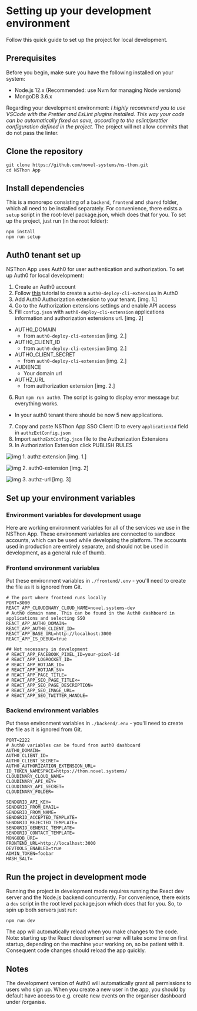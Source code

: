 # Setting up your development environment

Follow this quick guide to set up the project for local development.

## Prerequisites

Before you begin, make sure you have the following installed on your system:

-   Node.js 12.x (Recommended: use Nvm for managing Node versions)
-   MongoDB 3.6.x

Regarding your development environment: _I highly recommend you to use VSCode with the Prettier and EsLint plugins installed. This way your code can be automatically fixed on save, according to the eslint/prettier configuration defined in the project._ The project will not allow commits that do not pass the linter.

## Clone the repository

```
git clone https://github.com/novel-systems/ns-thon.git
cd NSThon App
```

## Install dependencies

This is a monorepo consisting of a `backend`, `frontend` and `shared` folder, which all need to be installed separately. For convenience, there exists a `setup` script in the root-level package.json, which does that for you. To set up the project, just run (in the root folder):

```
npm install
npm run setup
```

## Auth0 tenant set up

NSThon App uses Auth0 for user authentication and authorization. To set up Auth0 for local development:

1. Create an Auth0 account
2. Follow [this](https://auth0.com/docs/deploy/deploy-cli-tool/create-and-configure-the-deploy-cli-application) tutorial to create a `auth0-deploy-cli-extension` in Auth0
3. Add Auth0 Authorization extension to your tenant. [img. 1.]
4. Go to the Authorization extensions settings and enable API access
5. Fill `config.json` with `auth0-deploy-cli-extension` applications information and authorization extensions url. [img. 2]

-   AUTH0_DOMAIN
    -   from `auth0-deploy-cli-extension` [img. 2.]
-   AUTH0_CLIENT_ID
    -   from `auth0-deploy-cli-extension` [img. 2.]
-   AUTHO_CLIENT_SECRET
    -   from `auth0-deploy-cli-extension` [img. 2.]
-   AUDIENCE
    -   Your domain url
-   AUTHZ_URL
    -   from authorization extension [img. 2.]

6. Run `npm run auth0`. The script is going to display error message but everything works.

-   In your auth0 tenant there should be now 5 new applications.

7. Copy and paste NSThon App SSO Client ID to every `applicationId` field in `authzExtConfig.json`
8. Import `authzExtConfig.json` file to the Authorization Extensions
9. In Authorization Extension click PUBLISH RULES

![img 1. authz extension](https://res.cloudinary.com/novel.systems/image/upload/v1623838367/github/documentation/121153778-07935600-c84f-11eb-80b1-447a71449b28.png) [img. 1.]

![img 2. auth0-extension](https://res.cloudinary.com/novel.systems/image/upload/v1623838367/github/documentation/2021-06-16_12-33.png) [img. 2]

![img 3. authz-url](https://res.cloudinary.com/novel.systems/image/upload/v1623838367/github/documentation/2021-06-16_12-35.png) [img. 3]

## Set up your environment variables

### Environment variables for development usage

Here are working environment variables for all of the services we use in the NSThon App. These environment variables are connected to sandbox accounts, which can be used while developing the platform. The accounts used in production are entirely separate, and should not be used in development, as a general rule of thumb.

### Frontend environment variables

Put these environment variables in `./frontend/.env` - you'll need to create the file as it is ignored from Git.

```
# The port where frontend runs locally
PORT=3000
REACT_APP_CLOUDINARY_CLOUD_NAME=novel.systems-dev
# Auth0 domain name. This can be found in the Auth0 dashboard in applications and selecting SSO
REACT_APP_AUTH0_DOMAIN=
REACT_APP_AUTH0_CLIENT_ID=
REACT_APP_BASE_URL=http://localhost:3000
REACT_APP_IS_DEBUG=true

## Not necessary in development
# REACT_APP_FACEBOOK_PIXEL_ID=your-pixel-id
# REACT_APP_LOGROCKET_ID=
# REACT_APP_HOTJAR_ID=
# REACT_APP_HOTJAR_SV=
# REACT_APP_PAGE_TITLE=
# REACT_APP_SEO_PAGE_TITLE<=
# REACT_APP_SEO_PAGE_DESCRIPTION=
# REACT_APP_SEO_IMAGE_URL=
# REACT_APP_SEO_TWITTER_HANDLE=
```

### Backend environment variables

Put these environment variables in `./backend/.env` - you'll need to create the file as it is ignored from Git.

```
PORT=2222
# Auth0 variables can be found from auth0 dashboard
AUTH0_DOMAIN=
AUTH0_CLIENT_ID=
AUTH0_CLIENT_SECRET=
AUTH0_AUTHORIZATION_EXTENSION_URL=
ID_TOKEN_NAMESPACE=https://thon.novel.systems/
CLOUDINARY_CLOUD_NAME=
CLOUDINARY_API_KEY=
CLOUDINARY_API_SECRET=
CLOUDINARY_FOLDER=

SENDGRID_API_KEY=
SENDGRID_FROM_EMAIL=
SENDGRID_FROM_NAME=
SENDGRID_ACCEPTED_TEMPLATE=
SENDGRID_REJECTED_TEMPLATE=
SENDGRID_GENERIC_TEMPLATE=
SENDGRID_CONTACT_TEMPLATE=
MONGODB_URI=
FRONTEND_URL=http://localhost:3000
DEVTOOLS_ENABLED=true
ADMIN_TOKEN=foobar
HASH_SALT=
```

## Run the project in development mode

Running the project in development mode requires running the React dev server and the Node.js backend concurrently. For convenience, there exists a `dev` script in the root level package.json which does that for you. So, to spin up both servers just run:

`npm run dev`

The app will automatically reload when you make changes to the code. Note: starting up the React development server will take some time on first startup, depending on the machine your working on, so be patient with it. Consequent code changes should reload the app quickly.

## Notes

The development version of Auth0 will automatically grant all permissions to users who sign up. When you create a new user in the app, you should by default have access to e.g. create new events on the organiser dashboard under /organise.
